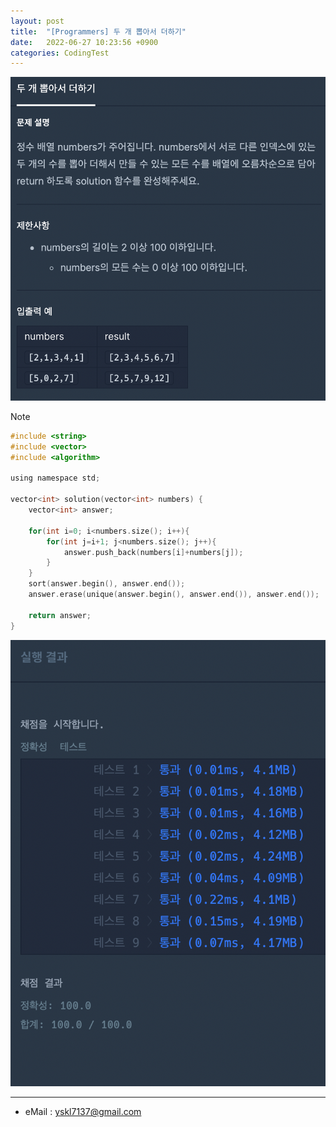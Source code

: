 ```yaml
---
layout: post
title:  "[Programmers] 두 개 뽑아서 더하기"
date:   2022-06-27 10:23:56 +0900
categories: CodingTest
---
```


![Scr2](/img/220627/220627_2Scr2.png)

Note <br>

~~~ c
#include <string>
#include <vector>
#include <algorithm>

using namespace std;

vector<int> solution(vector<int> numbers) {
    vector<int> answer;
    
    for(int i=0; i<numbers.size(); i++){
        for(int j=i+1; j<numbers.size(); j++){
            answer.push_back(numbers[i]+numbers[j]);
        }
    }
    sort(answer.begin(), answer.end());
    answer.erase(unique(answer.begin(), answer.end()), answer.end());
    
    return answer;
}
~~~

![Scr1](/img/220627/220627_2Scr1.png)

***
* eMail : <yskl7137@gmail.com>

